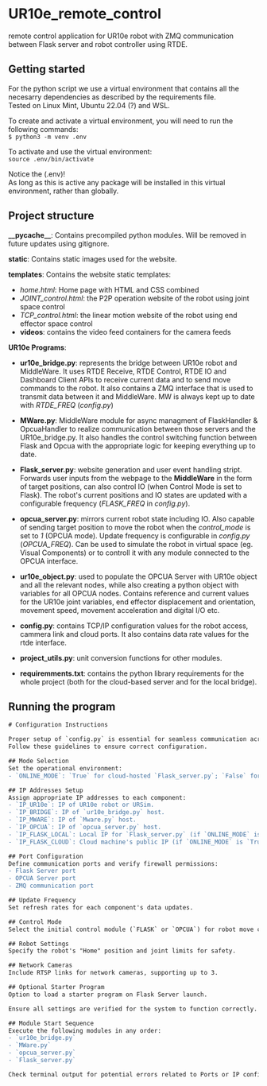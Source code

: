 # UR10e_remote_control

remote control application for UR10e robot with ZMQ communication between Flask server and robot controller using RTDE.

## Getting started
For the python script we use a virtual environment that contains all the necesarry dependencies as described by the requirements file.  
Tested on Linux Mint, Ubuntu 22.04 (?) and WSL.

To create and activate a virtual environment, you will need to run the following commands:  
`$ python3 -m venv .env`

To activate and use the virtual environment:  
`source .env/bin/activate`

Notice the (.env)!    
As long as this is active any package will be installed in this virtual environment, rather than globally. 

## Project structure

**\_\_pycache\_\_**: Contains precompiled python modules. Will be removed in future updates using gitignore.

**static**: Contains static images used for the website.


**templates**: Contains the website static templates:
* *home.html*: Home page with HTML and CSS combined 
* *JOINT_control.html*: the P2P operation website of the robot using joint space control 
* *TCP_control.html*: the linear motion website of the robot using end effector space control
* **videos**: contains the video feed containers for the camera feeds
  
**UR10e Programs**:

* **ur10e_bridge.py**: represents the bridge between UR10e robot and MiddleWare. It uses RTDE Receive, RTDE Control, RTDE IO and Dashboard Client APIs to receive current data and to send move commands to the robot. It also contains a ZMQ interface that is used to transmit data between it and MiddleWare. MW is always kept up to date with *RTDE_FREQ* (*config.py*)

* **MWare.py**: MiddleWare module for async managment of FlaskHandler & OpcuaHandler to realize communication between those servers and the UR10e_bridge.py. It also handles the control switching function between Flask and Opcua with the appropriate logic for keeping everything up to date.

* **Flask_server.py**: website generation and user event handling stript. Forwards user inputs from the webpage to the **MiddleWare** in the form of target positions, can also control IO (when Control Mode is set to Flask). The robot's current positions and IO states are updated with a configurable frequency (*FLASK_FREQ* in *config.py*).

* **opcua_server.py**: mirrors current robot state including IO. Also capable of sending target position to move the robot when the *control_mode* is set to *1* (OPCUA mode). Update frequency is configurable in *config.py* (*OPCUA_FREQ*). Can be used to simulate the robot in virtual space (eg. Visual Components) or to controll it with any module connected to the OPCUA interface.

* **ur10e_object.py**: used to populate the OPCUA Server with UR10e object and all the relevant nodes, while also creating a python object with variables for all OPCUA nodes. Contains reference and current values for the UR10e joint variables, end effector displacement and orientation, movement speed, movement acceleration and digital I/O etc.

* **config.py**: contains TCP/IP configuration values for the robot access, cammera link and cloud ports. It also contains data rate values for the rtde interface.

* **project_utils.py**: unit conversion functions for other modules.

* **requiremments.txt**: contains the python library requirements for the whole project (both for the cloud-based server and for the local bridge).

## Running the program

```diff
# Configuration Instructions

Proper setup of `config.py` is essential for seamless communication across the system components.
Follow these guidelines to ensure correct configuration.

## Mode Selection
Set the operational environment:
- `ONLINE_MODE`: `True` for cloud-hosted `Flask_server.py`; `False` for local network operation.

## IP Addresses Setup
Assign appropriate IP addresses to each component:
- `IP_UR10e`: IP of UR10e robot or URSim.
- `IP_BRIDGE`: IP of `ur10e_bridge.py` host.
- `IP_MWARE`: IP of `Mware.py` host.
- `IP_OPCUA`: IP of `opcua_server.py` host.
- `IP_FLASK_LOCAL`: Local IP for `Flask_server.py` (if `ONLINE_MODE` is `False`).
- `IP_FLASK_CLOUD`: Cloud machine's public IP (if `ONLINE_MODE` is `True`).

## Port Configuration
Define communication ports and verify firewall permissions:
- Flask Server port
- OPCUA Server port
- ZMQ communication port

## Update Frequency
Set refresh rates for each component's data updates.

## Control Mode
Select the initial control module (`FLASK` or `OPCUA`) for robot move commands.

## Robot Settings
Specify the robot's "Home" position and joint limits for safety.

## Network Cameras
Include RTSP links for network cameras, supporting up to 3.

## Optional Starter Program
Option to load a starter program on Flask Server launch.

Ensure all settings are verified for the system to function correctly.

## Module Start Sequence
Execute the following modules in any order:
- `ur10e_bridge.py`
- `MWare.py`
- `opcua_server.py`
- `Flask_server.py`

Check terminal output for potential errors related to Ports or IP configurations.

```
